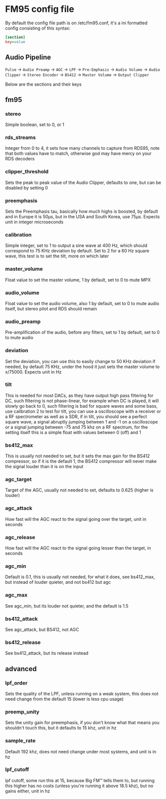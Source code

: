 # FM95 config file

By default the config file path is on /etc/fm95.conf, it's a ini formatted config consisting of this syntax:

```ini
[section]
key=value
```

## Audio Pipeline

`Pulse` -> `Audio Preamp` -> `AGC` -> `LPF` -> `Pre-Emphasis` -> `Audio Volume` -> `Audio Clipper` -> `Stereo Encoder` -> `BS412` -> `Master Volume` -> `Output Clipper`

Below are the sections and their keys

## fm95

### stereo

Simple boolean, set to 0, or 1

### rds_streams

Integer from 0 to 4, it sets how many channels to capture from RDS95, note that both values have to match, otherwise god may have mercy on your RDS decoders

### clipper_threshold

Sets the peak to peak value of the Audio Clipper, defaults to one, but can be disabled by setting 0

### preemphasis

Sets the Preemphasis tau, basically how much highs is boosted, by default and in Europe it is 50µs, but in the USA and South Korea, use 75µs. Expects unit in integer microseconds

### calibration

Simple integer, set to 1 to output a sine wave at 400 Hz, which should correspond to 75 KHz deviation by default. Set to 2 for a 60 Hz square wave, this test is to set the tilt, more on which later

### master_volume

Float value to set the master volume, 1 by default, set to 0 to mute MPX

### audio_volume

Float value to set the audio volume, also 1 by default, set to 0 to mute audio itself, but stereo pilot and RDS should remain

### audio_preamp

Pre-amplification of the audio, before any filters, set to 1 by default, set to 0 to mute audio

### deviation

Set the deviation, you can use this to easily change to 50 KHz deviation if needed, by default 75 KHz, under the hood it just sets the master volume to x/75000. Expects unit in Hz

### tilt

This is needed for most DACs, as they have output high pass filtering for DC, such filtering is not phase-linear, for example when DC is played, it will slowly go back to 0, such filtering is bad for square waves and some bass, use calibration 2 to test for tilt, you can use a oscilloscope with a receiver or a RF spectrometer as well as a SDR, if in tilt, you should see a perfect square wave, a signal abruptly jumping between 1 and -1 on a oscilloscope or a signal jumping between -75 and 75 khz on a RF spectrum, for the setting itself this is a simple float with values between 0 (off) and 1

### bs412_max

This is usually not needed to set, but it sets the max gain for the BS412 compressor, so if it is the default 1, the BS412 compressor will never make the signal louder than it is on the input

### agc_target

Target of the AGC, usually not needed to set, defaults to 0.625 (higher is louder)

### agc_attack

How fast will the AGC react to the signal going over the target, unit in seconds

### agc_release

How fast will the AGC react to the signal going lesser than the target, in seconds

### agc_min

Default is 0.1, this is usually not needed, for what it does, see bs412_max, but instead of louder quieter, and not bs412 but agc

### agc_max

See agc_min, but its louder not quieter, and the default is 1.5

### bs412_attack

See agc_attack, but BS412, not AGC

### bs412_release

See bs412_attack, but its release instead

## advanced

### lpf_order

Sets the quality of the LPF, unless running on a weak system, this does not need change from the default 15 (lower is less cpu usage)

### preemp_unity

Sets the unity gain for preemphasis, if you don't know what that means you shouldn't touch this, but it defaults to 15 khz, unit in hz

### sample_rate

Default 192 khz, does not need change under most systems, and unit is in hz

### lpf_cutoff

lpf cutoff, some run this at 15, because Big FM™ tells them to, but running this higher has no costs (unless you're running it above 18.5 khz), but no gains either, unit in hz
